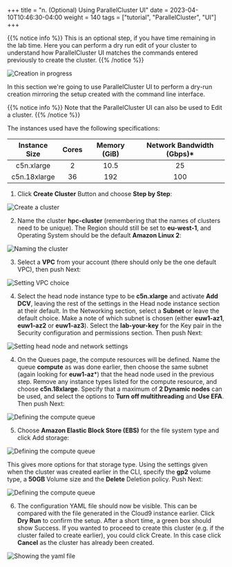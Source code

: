 +++
title = "n. (Optional) Using ParallelCluster UI"
date = 2023-04-10T10:46:30-04:00
weight = 140
tags = ["tutorial", "ParallelCluster", "UI"]
+++

{{% notice info %}}
This is an optional step, if you have time remaining in the lab time. Here you can perform a dry run edit of your cluster to understand how ParallelCluster UI matches the commands entered previously to create the cluster.
{{% /notice %}}

![Creation in progress](/images/hpc-aws-parallelcluster-workshop/lab1-pcluster-workshop-07-i-cluster-creation-complete.png)

In this section we're going to use ParallelCluster UI to perform a dry-run creation mirroring the setup created with the command line interface.

{{% notice info %}}
Note that the ParallelCluster UI can also be used to Edit a cluster.
{{% /notice %}}

The instances used have the following specifications:

|  Instance Size | Cores | Memory (GiB) | Network Bandwidth (Gbps)* |
|:--------------:|:-----:|:------------:|:-------------------------:|
| c5n.xlarge |   2  |      10.5     |              25             |
| c5n.18xlarge |   36  |      192     |              100             |

1. Click **Create Cluster** Button and choose **Step by Step**:

![Create a cluster](/images/hpc-aws-parallelcluster-workshop/lab1-pcluster-workshop-08-a-create-cluster.png)

2. Name the cluster **hpc-cluster** (remembering that the names of clusters need to be unique). The Region should still be set to **eu-west-1**, and Operating System should be the default **Amazon Linux 2**:

![Naming the cluster](/images/hpc-aws-parallelcluster-workshop/lab1-pcluster-workshop-08-b-name-cluster.png)

3. Select a **VPC** from your account (there should only be the one default VPC), then push Next:

![Setting VPC choice](/images/hpc-aws-parallelcluster-workshop/lab1-pcluster-workshop-08-c-set-VPC.png)

4. Select the head node instance type to be **c5n.xlarge** and activate **Add DCV**, leaving the rest of the settings in the Head node instance section at their default. In the Networking section, select a **Subnet** or leave the default choice. Make a note of which subnet is chosen (either **euw1-az1**, **euw1-az2** or **euw1-az3**). Select the **lab-your-key** for the Key pair in the Security configuration and permissions section. Then push Next:

![Setting head node and network settings](/images/hpc-aws-parallelcluster-workshop/lab1-pcluster-workshop-08-d-set-head-node-and-network.png)

4. On the Queues page, the compute resources will be defined. Name the queue **compute** as was done earlier, then choose the same subnet (again looking for **euw1-az***) that the head node used in the previous step. Remove any instance types listed for the compute resource, and choose **c5n.18xlarge**. Specify that a maximum of **2 Dynamic nodes** can be used, and select the options to **Turn off multithreading** and **Use EFA**. Then push Next:

![Defining the compute queue](/images/hpc-aws-parallelcluster-workshop/lab1-pcluster-workshop-08-e-define-compute-queue.png)

5. Choose **Amazon Elastic Block Store (EBS)** for the file system type and click Add storage:

![Defining the compute queue](/images/hpc-aws-parallelcluster-workshop/lab1-pcluster-workshop-08-f-choose-storage.png)

This gives more options for that storage type. Using the settings given when the cluster was created earlier in the CLI, specify the **gp2** volume type, a **50GB** Volume size and the **Delete** Deletion policy. Push Next:

![Defining the compute queue](/images/hpc-aws-parallelcluster-workshop/lab1-pcluster-workshop-08-g-define-storage.png)

6. The configuration YAML file should now be visible. This can be compared with the file generated in the Cloud9 instance earlier. Click **Dry Run** to confirm the setup. After a short time, a green box should show Success. If you wanted to proceed to create this cluster (e.g. if the cluster failed to create earlier), you could click Create. In this case click **Cancel** as the cluster has already been created.

![Showing the yaml file](/images/hpc-aws-parallelcluster-workshop/lab1-pcluster-workshop-08-h-yaml-definition.png)